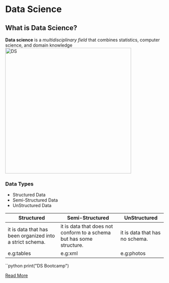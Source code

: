 # Data Science
## What is Data Science?
**Data science** is a *multidisciplinary field* that combines statistics, computer science, and domain knowledge
<img width="400" height=400 alt="DS" src="https://github.com/user-attachments/assets/f80cbc3c-0a71-4dae-b597-b0ea6bd42a45">


###  Data Types
- Structured Data
- Semi-Structured Data
- UnStructured Data

| Structured | Semi-Structured | UnStructured |
| ----------- | ----------- |----------- |
| it is data that has been organized into a strict schema. | it is data that does not conform to a schema but has some structure. | it is data that has no schema. |
| e.g:tables | e.g:xml | e.g:photos |

``python
print("DS Bootcamp")


 [Read More]([https://www.example.com](https://en.wikipedia.org/wiki/Data_science))
